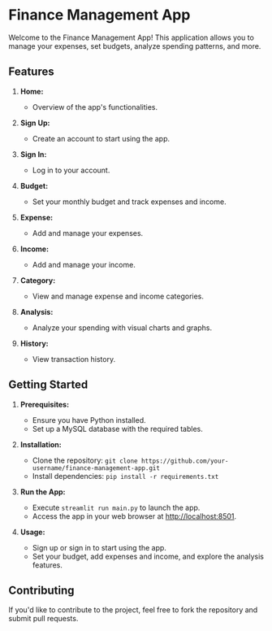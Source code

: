 # Finance Management App

Welcome to the Finance Management App! This application allows you to manage your expenses, set budgets, analyze spending patterns, and more.

## Features

1. **Home:**
   - Overview of the app's functionalities.

2. **Sign Up:**
   - Create an account to start using the app.

3. **Sign In:**
   - Log in to your account.

4. **Budget:**
   - Set your monthly budget and track expenses and income.

5. **Expense:**
   - Add and manage your expenses.

6. **Income:**
   - Add and manage your income.

7. **Category:**
   - View and manage expense and income categories.

8. **Analysis:**
   - Analyze your spending with visual charts and graphs.

9. **History:**
   - View transaction history.

## Getting Started

1. **Prerequisites:**
   - Ensure you have Python installed.
   - Set up a MySQL database with the required tables.

2. **Installation:**
   - Clone the repository: `git clone https://github.com/your-username/finance-management-app.git`
   - Install dependencies: `pip install -r requirements.txt`

3. **Run the App:**
   - Execute `streamlit run main.py` to launch the app.
   - Access the app in your web browser at [http://localhost:8501](http://localhost:8501).

4. **Usage:**
   - Sign up or sign in to start using the app.
   - Set your budget, add expenses and income, and explore the analysis features.

## Contributing

If you'd like to contribute to the project, feel free to fork the repository and submit pull requests.
